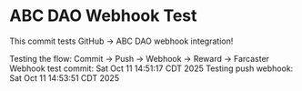 # ABC DAO Webhook Test

This commit tests GitHub → ABC DAO webhook integration!

Testing the flow: Commit → Push → Webhook → Reward → Farcaster
Webhook test commit: Sat Oct 11 14:51:17 CDT 2025
Testing push webhook: Sat Oct 11 14:53:51 CDT 2025
